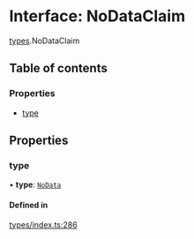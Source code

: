 # Interface: NoDataClaim

[types](../wiki/types).NoDataClaim

## Table of contents

### Properties

- [type](../wiki/types.NoDataClaim#type)

## Properties

### type

• **type**: [`NoData`](../wiki/types.ClaimType#nodata)

#### Defined in

[types/index.ts:286](https://github.com/PolymathNetwork/polymesh-sdk/blob/31dfa0dc/src/types/index.ts#L286)
